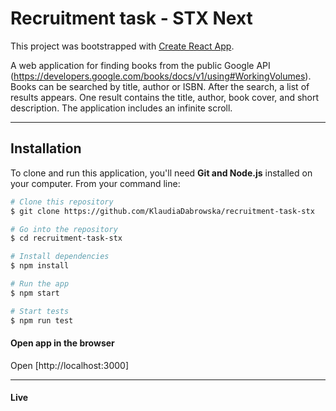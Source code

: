 # Recruitment task - STX Next

This project was bootstrapped with [Create React App](https://github.com/facebook/create-react-app).

A web application for finding books from the public Google API (https://developers.google.com/books/docs/v1/using#WorkingVolumes). Books can be searched by title, author or ISBN. After the search, a list of results appears. One result contains the title, author, book cover, and short description. The application includes an infinite scroll.

---

## Installation

To clone and run this application, you'll need **Git and Node.js** installed on your computer. From your command line:

```sh
# Clone this repository
$ git clone https://github.com/KlaudiaDabrowska/recruitment-task-stx

# Go into the repository
$ cd recruitment-task-stx

# Install dependencies
$ npm install

# Run the app
$ npm start

# Start tests
$ npm run test

```

#### Open app in the browser

Open [http://localhost:3000]

---

#### Live
